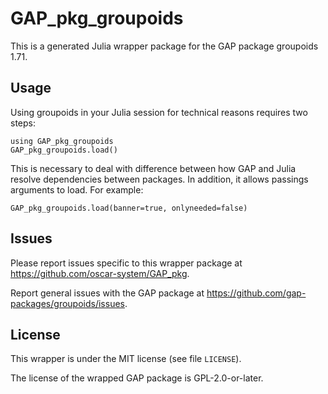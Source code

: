 # GAP_pkg_groupoids

This is a generated Julia wrapper package for the GAP package groupoids 1.71.

## Usage

Using groupoids in your Julia session for technical reasons requires two steps:

    using GAP_pkg_groupoids
    GAP_pkg_groupoids.load()

This is necessary to deal with difference between how GAP and Julia
resolve dependencies between packages. In addition, it allows passings
arguments to load. For example:

    GAP_pkg_groupoids.load(banner=true, onlyneeded=false)

## Issues

Please report issues specific to this wrapper package at <https://github.com/oscar-system/GAP_pkg>.

Report general issues with the GAP package at <https://github.com/gap-packages/groupoids/issues>.

## License

This wrapper is under the MIT license (see file `LICENSE`).

The license of the wrapped GAP package is GPL-2.0-or-later.
